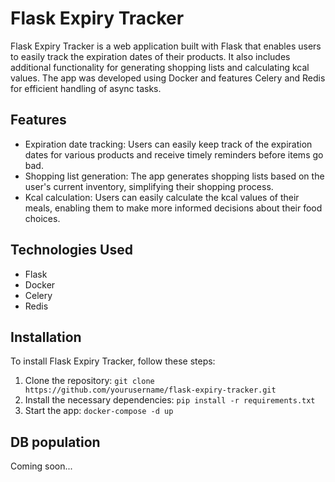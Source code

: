 # Flask Expiry Tracker

Flask Expiry Tracker is a web application built with Flask that enables users to easily track the expiration dates of their products. It also includes additional functionality for generating shopping lists and calculating kcal values. The app was developed using Docker and features Celery and Redis for efficient handling of async tasks.

## Features

- Expiration date tracking: Users can easily keep track of the expiration dates for various products and receive timely reminders before items go bad.
- Shopping list generation: The app generates shopping lists based on the user's current inventory, simplifying their shopping process.
- Kcal calculation: Users can easily calculate the kcal values of their meals, enabling them to make more informed decisions about their food choices.

## Technologies Used

- Flask
- Docker
- Celery
- Redis

## Installation

To install Flask Expiry Tracker, follow these steps:

1. Clone the repository: `git clone https://github.com/yourusername/flask-expiry-tracker.git`
2. Install the necessary dependencies: `pip install -r requirements.txt`
3. Start the app: `docker-compose -d up`

## DB population

Coming soon...